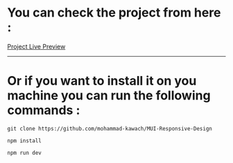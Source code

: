 # You can check the project from here :
[Project Live Preview](https://mui-responsive-design.vercel.app/)
***
# Or if you want  to install it on you machine you can run the following commands :
```git clone https://github.com/mohammad-kawach/MUI-Responsive-Design```

```npm install```

```npm run dev```